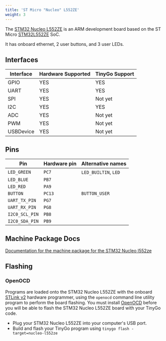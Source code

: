 ```yaml
---
title: 'ST Micro "Nucleo" L552ZE'
weight: 3
---
```


The [STM32 Nucleo L552ZE](https://www.st.com/en/evaluation-tools/nucleo-l552ze-q.html) is an ARM development board based on the ST Micro [STM32L552ZE](https://www.st.com/en/microcontrollers-microprocessors/stm32l552ze.html) SoC.

It has onboard ethernet, 2 user buttons, and 3 user LEDs.

## Interfaces

| Interface | Hardware Supported | TinyGo Support |
| --------- | ------------- | ----- |
| GPIO      | YES | YES |
| UART      | YES | YES |
| SPI       | YES | Not yet |
| I2C       | YES | YES |
| ADC       | YES | Not yet |
| PWM       | YES | Not yet |
| USBDevice | YES | Not yet |

## Pins

| Pin               | Hardware pin | Alternative names |
| ----------------- | ------------ | ----------------- |
| `LED_GREEN`       | `PC7`        | `LED_BUILTIN`, `LED` |
| `LED_BLUE`        | `PB7`        |                   |
| `LED_RED`         | `PA9`        |                   |
| `BUTTON`          | `PC13`       | `BUTTON_USER`     |
| `UART_TX_PIN`     | `PG7`        |                   |
| `UART_RX_PIN`     | `PG8`        |                   |
| `I2C0_SCL_PIN`    | `PB8`        |                   |
| `I2C0_SDA_PIN`    | `PB9`        |                   |

## Machine Package Docs

[Documentation for the machine package for the STM32 Nucleo l552ze](../machine/nucleo-l552ze)

## Flashing

### OpenOCD

Programs are loaded onto the STM32 Nucleo L552ZE with the onboard [STLink v2](https://www.st.com/en/development-tools/st-link-v2.html) hardware programmer, using the `openocd` command line utility program to perform the board flashing. You must install [OpenOCD](http://openocd.org/) before you will be able to flash the STM32 Nucleo L552ZE board with your TinyGo code.

- Plug your STM32 Nucleo L552ZE into your computer's USB port.
- Build and flash your TinyGo program using `tinygo flash -target=nucleo-l552ze`
